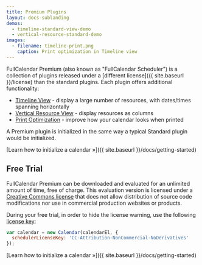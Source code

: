 ```yaml
---
title: Premium Plugins
layout: docs-sublanding
demos:
  - timeline-standard-view-demo
  - vertical-resource-standard-demo
images:
  - filename: timeline-print.png
    caption: Print optimization in Timeline view
---
```


FullCalendar Premium (also known as "FullCalendar Scheduler") is a collection of plugins released under a [different license]({{ site.baseurl }}/license) than the standard plugins. Each plugin offers additional functionality:

- [Timeline View](timeline-view) - display a large number of resources, with dates/times spanning horizontally
- [Vertical Resource View](vertical-resource-view) - display resources as columns
- [Print Optimization](print) - improve how your calendar looks when printed

A Premium plugin is initialized in the same way a typical Standard plugin would be initialized.

[Learn how to initialize a calendar &raquo;]({{ site.baseurl }}/docs/getting-started)


## Free Trial

FullCalendar Premium can be downloaded and evaluated for an unlimited amount of time, free of charge. This evaluation version is licensed under a [Creative Commons license](https://creativecommons.org/licenses/by-nc-nd/4.0/) that does not allow distribution of source code modifications nor use in commercial production websites or products.

During your free trial, in order to hide the license warning, use the following [license key](schedulerLicenseKey):

```js
var calendar = new Calendar(calendarEl, {
  schedulerLicenseKey: 'CC-Attribution-NonCommercial-NoDerivatives'
});
```

[Learn how to initialize a calendar &raquo;]({{ site.baseurl }}/docs/getting-started)
